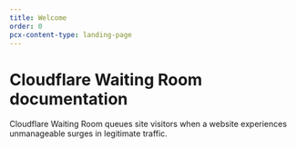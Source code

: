 ```yaml
---
title: Welcome
order: 0
pcx-content-type: landing-page
---
```


# Cloudflare Waiting Room documentation

Cloudflare Waiting Room queues site visitors when a website experiences unmanageable surges in legitimate traffic.
